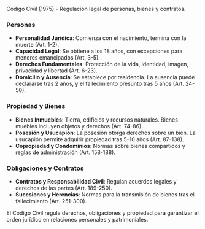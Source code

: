 Código Civil (1975) - Regulación legal de personas, bienes y contratos.

### Personas
- **Personalidad Jurídica**: Comienza con el nacimiento, termina con la muerte (Art. 1-2).
- **Capacidad Legal**: Se obtiene a los 18 años, con excepciones para menores emancipados (Art. 3-5).
- **Derechos Fundamentales**: Protección de la vida, identidad, imagen, privacidad y libertad (Art. 6-23).
- **Domicilio y Ausencia**: Se establece por residencia. La ausencia puede declararse tras 2 años, y el fallecimiento presunto tras 5 años (Art. 24-50).

### Propiedad y Bienes
- **Bienes Inmuebles**: Tierra, edificios y recursos naturales. Bienes muebles incluyen objetos y derechos (Art. 74-86).
- **Posesión y Usucapión**: La posesión otorga derechos sobre un bien. La usucapión permite adquirir propiedad tras 5-10 años (Art. 87-138).
- **Copropiedad y Condominios**: Normas sobre bienes compartidos y reglas de administración (Art. 158-188).

### Obligaciones y Contratos
- **Contratos y Responsabilidad Civil**: Regulan acuerdos legales y derechos de las partes (Art. 189-250).
- **Sucesiones y Herencias**: Normas para la transmisión de bienes tras el fallecimiento (Art. 251-300).

El Código Civil regula derechos, obligaciones y propiedad para garantizar el orden jurídico en relaciones personales y patrimoniales.
